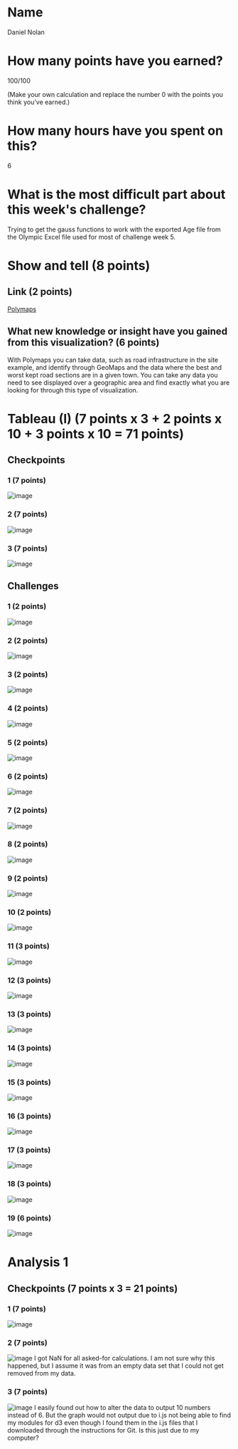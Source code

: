 # Name

Daniel Nolan

# How many points have you earned?

100/100

(Make your own calculation and replace the number 0 with the points you think you've earned.)

# How many hours have you spent on this?

6

# What is the most difficult part about this week's challenge?

Trying to get the gauss functions to work with the exported Age file from the Olympic Excel file used for most of challenge week 5. 

# Show and tell (8 points)

## Link (2 points)

[Polymaps](http://datavisualization.ch/tools/polymaps/)

## What new knowledge or insight have you gained from this visualization? (6 points)

With Polymaps you can take data, such as road infrastructure in the site example, and identify through GeoMaps and the data where the best and worst kept road sections are in a given town. You can take any data you need to see displayed over a geographic area and find exactly what you are looking for through this type of visualization.

# Tableau (I) (7 points x 3 + 2 points x 10 + 3 points x 10 = 71 points)

## Checkpoints

### 1 (7 points)

![image](http://imgur.com/ruqFyJa.png)

### 2 (7 points)

![image](http://imgur.com/0G0lFwD.png)

### 3 (7 points)

![image](http://imgur.com/14cXuUG.png)

## Challenges

### 1 (2 points)

![image](http://imgur.com/8FaUE6z.png)

### 2 (2 points)

![image](http://imgur.com/snJJEQg.png)

### 3 (2 points)

![image](http://imgur.com/vRj2C2J.png)

### 4 (2 points)

![image](http://imgur.com/CwtOEWN.png)

### 5 (2 points)

![image](http://imgur.com/8340a8u.png)

### 6 (2 points)

![image](http://imgur.com/lKFICzc.png)

### 7 (2 points)

![image](http://imgur.com/c29kgTS.png)

### 8 (2 points)

![image](http://imgur.com/zoiwOce.png)

### 9 (2 points)

![image](http://imgur.com/hgCq4Ej.png)

### 10 (2 points)

![image](http://imgur.com/hjNoUes.png)

### 11 (3 points)

![image](http://imgur.com/eaVnb64.png)

### 12 (3 points)

![image](http://imgur.com/7FBwLFJ.png)

### 13 (3 points)

![image](http://imgur.com/GlDO9Ai.png)

### 14 (3 points)

![image](http://imgur.com/wccFvl3.png)

### 15 (3 points)

![image](http://imgur.com/C4eadTs.png)

### 16 (3 points)

![image](http://imgur.com/m1QcXGB.png)

### 17 (3 points)

![image](http://imgur.com/N7lDz7M.png)

### 18 (3 points)

![image](http://imgur.com/mgyAbXy.png)

### 19 (6 points)

![image](http://imgur.com/Ll6vtvY.png)



# Analysis 1

## Checkpoints (7 points x 3 = 21 points)

### 1 (7 points)

![image](http://imgur.com/5TyeKHU.png)

### 2 (7 points)

![image](http://imgur.com/0NvpemR.png)
I got NaN for all asked-for calculations. I am not sure why this happened, but I assume it was from an empty data set that I could not get removed from my data.

### 3 (7 points)

![image](http://imgur.com/8CCYjxn.png)
I easily found out how to alter the data to output 10 numbers instead of 6. But the graph would not output due to i.js not being able to find my modules for d3 even though I found them in the i.js files that I downloaded through the instructions for Git. Is this just due to my computer?
